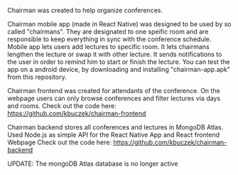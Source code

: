 Chairman was created to help organize conferences.

Chairman mobile app (made in React Native) was designed to be used by so called "chairmans". They are designated to one speific room and are responsible to keep everything in sync with the conference schedule. Mobile app lets users add lectures to specific room. It lets chairmans lengthen the lecture or swap it with other lecture. It sends notifications to the user in order to remind him to start or finish the lecture. You can test the app on a android device, by downloading and installing "chairman-app.apk" from this repository.

Chairman frontend was created for attendants of the conference. On the webpage users can only browse conferences and filter lectures via days and rooms.
Check out the code here: https://github.com/kbuczek/chairman-frontend

Chairman backend stores all conferences and lectures in MongoDB Atlas. Used Node.js as simple API for the React Native App and React frontend Webpage
Check out the code here: https://github.com/kbuczek/chairman-backend

UPDATE: The mongoDB Atlas database is no longer active
